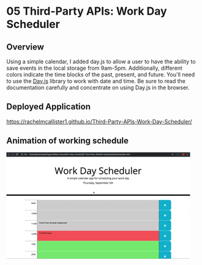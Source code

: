 
# 05 Third-Party APIs: Work Day Scheduler
## Overview
Using a simple calendar, I added day.js to allow a user to have the ability to save events in the local storage from 9am-5pm. Additionally, different colors indicate the time blocks of the past, present, and future.
You'll need to use the [Day.js](https://day.js.org/en/) library to work with date and time. Be sure to read the documentation carefully and concentrate on using Day.js in the browser.
## Deployed Application
https://rachelmcallister1.github.io/Third-Party-APIs-Work-Day-Scheduler/ 
## Animation of working schedule
<!-- @TODO: create ticket to review/update image) -->
![A user clicks on slots on the color-coded calendar and edits the events.](./Assets/05-third-party-apis-homework-demo.gif)